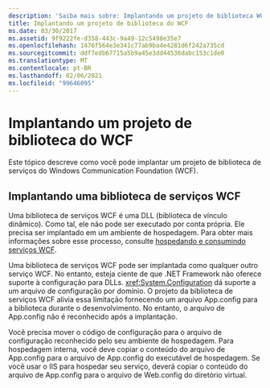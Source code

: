 ```yaml
---
description: 'Saiba mais sobre: Implantando um projeto de biblioteca WCF'
title: Implantando um projeto de biblioteca do WCF
ms.date: 03/30/2017
ms.assetid: 9f9222fe-d358-443c-9a49-12c5498e35e7
ms.openlocfilehash: 1476f564e3e341c77ab9ba4e4281d6f242a735cd
ms.sourcegitcommit: ddf7edb67715a5b9a45e3dd44536dabc153c1de0
ms.translationtype: MT
ms.contentlocale: pt-BR
ms.lasthandoff: 02/06/2021
ms.locfileid: "99646095"
---
```

# <a name="deploying-a-wcf-library-project"></a>Implantando um projeto de biblioteca do WCF

Este tópico descreve como você pode implantar um projeto de biblioteca de serviços do Windows Communication Foundation (WCF).  
  
## <a name="deploying-a-wcf-service-library"></a>Implantando uma biblioteca de serviços WCF  

 Uma biblioteca de serviços WCF é uma DLL (biblioteca de vínculo dinâmico). Como tal, ele não pode ser executado por conta própria. Ele precisa ser implantado em um ambiente de hospedagem. Para obter mais informações sobre esse processo, consulte [hospedando e consumindo serviços WCF](/previous-versions/dotnet/articles/bb332338(v=msdn.10)).  
  
 Uma biblioteca de serviços WCF pode ser implantada como qualquer outro serviço WCF. No entanto, esteja ciente de que .NET Framework não oferece suporte à configuração para DLLs. <xref:System.Configuration> dá suporte a um arquivo de configuração por domínio. O projeto da biblioteca de serviços WCF alivia essa limitação fornecendo um arquivo App.config para a biblioteca durante o desenvolvimento. No entanto, o arquivo de App.config não é reconhecido após a implantação.  
  
 Você precisa mover o código de configuração para o arquivo de configuração reconhecido pelo seu ambiente de hospedagem. Para hospedagem interna, você deve copiar o conteúdo do arquivo de App.config para o arquivo de App.config do executável de hospedagem. Se você usar o IIS para hospedar seu serviço, deverá copiar o conteúdo do arquivo de App.config para o arquivo de Web.config do diretório virtual.
